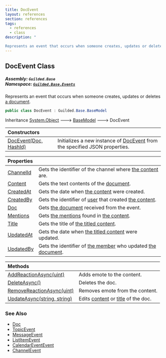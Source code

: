 ```yaml
---
title: DocEvent
layout: references
section: references
tags:
  - references
  - class
description: "

Represents an event that occurs when someone creates, updates or deletes [a document](Doc 'Guilded.Base.Content.Doc')."
---
```


## DocEvent Class
##### **Assembly:** `Guilded.Base`<br/>**Namespace:** [`Guilded.Base.Events`](Guilded.Base.Events 'Guilded.Base.Events')

Represents an event that occurs when someone creates, updates or deletes [a document](Doc 'Guilded.Base.Content.Doc').

```csharp
public class DocEvent : Guilded.Base.BaseModel
```

Inheritance [System.Object](https://docs.microsoft.com/en-us/dotnet/api/System.Object 'System.Object') &#129106; [BaseModel](BaseModel 'Guilded.Base.BaseModel') &#129106; DocEvent

| Constructors | |
| :--- | :--- |
| [DocEvent(Doc, HashId)](DocEvent.DocEvent(Doc,HashId) 'Guilded.Base.Events.DocEvent.DocEvent(Guilded.Base.Content.Doc, Guilded.Base.HashId)') | Initializes a new instance of [DocEvent](DocEvent 'Guilded.Base.Events.DocEvent') from the specified JSON properties. |

| Properties | |
| :--- | :--- |
| [ChannelId](DocEvent.ChannelId 'Guilded.Base.Events.DocEvent.ChannelId') | Gets the identifier of the channel where [the content](ChannelContent_TId,TServer_ 'Guilded.Base.Content.ChannelContent<TId,TServer>') are. |
| [Content](DocEvent.Content 'Guilded.Base.Events.DocEvent.Content') | Gets the text contents of the [document](Doc 'Guilded.Base.Content.Doc'). |
| [CreatedAt](DocEvent.CreatedAt 'Guilded.Base.Events.DocEvent.CreatedAt') | Gets the date when [the content](ChannelContent_TId,TServer_ 'Guilded.Base.Content.ChannelContent<TId,TServer>') were created. |
| [CreatedBy](DocEvent.CreatedBy 'Guilded.Base.Events.DocEvent.CreatedBy') | Gets the identifier of [user](User 'Guilded.Base.Users.User') that created [the content](ChannelContent_TId,TServer_ 'Guilded.Base.Content.ChannelContent<TId,TServer>'). |
| [Doc](DocEvent.Doc 'Guilded.Base.Events.DocEvent.Doc') | Gets [the document](Doc 'Guilded.Base.Content.Doc') received from the event. |
| [Mentions](DocEvent.Mentions 'Guilded.Base.Events.DocEvent.Mentions') | Gets [the mentions](Mentions 'Guilded.Base.Content.Mentions') found in [the content](Doc.Content 'Guilded.Base.Content.Doc.Content'). |
| [Title](DocEvent.Title 'Guilded.Base.Events.DocEvent.Title') | Gets the title of [the titled content](TitledContent 'Guilded.Base.Content.TitledContent'). |
| [UpdatedAt](DocEvent.UpdatedAt 'Guilded.Base.Events.DocEvent.UpdatedAt') | Gets the date when [the titled content](TitledContent 'Guilded.Base.Content.TitledContent') were updated. |
| [UpdatedBy](DocEvent.UpdatedBy 'Guilded.Base.Events.DocEvent.UpdatedBy') | Gets the identifier of [the member](Member 'Guilded.Base.Servers.Member') who updated [the document](Doc 'Guilded.Base.Content.Doc'). |

| Methods | |
| :--- | :--- |
| [AddReactionAsync(uint)](DocEvent.AddReactionAsync(uint) 'Guilded.Base.Events.DocEvent.AddReactionAsync(uint)') | Adds emote to the content. |
| [DeleteAsync()](DocEvent.DeleteAsync() 'Guilded.Base.Events.DocEvent.DeleteAsync()') | Deletes the doc. |
| [RemoveReactionAsync(uint)](DocEvent.RemoveReactionAsync(uint) 'Guilded.Base.Events.DocEvent.RemoveReactionAsync(uint)') | Removes emote from the content. |
| [UpdateAsync(string, string)](DocEvent.UpdateAsync(string,string) 'Guilded.Base.Events.DocEvent.UpdateAsync(string, string)') | Edits [content](DocEvent.UpdateAsync(string,string)#Guilded.Base.Events.DocEvent.UpdateAsync(string,string).content 'Guilded.Base.Events.DocEvent.UpdateAsync(string, string).content') or [title](DocEvent.UpdateAsync(string,string)#Guilded.Base.Events.DocEvent.UpdateAsync(string,string).title 'Guilded.Base.Events.DocEvent.UpdateAsync(string, string).title') of the doc. |

### See Also
- [Doc](Doc 'Guilded.Base.Content.Doc')
- [TopicEvent](TopicEvent 'Guilded.Base.Events.TopicEvent')
- [MessageEvent](MessageEvent 'Guilded.Base.Events.MessageEvent')
- [ListItemEvent](ListItemEvent 'Guilded.Base.Events.ListItemEvent')
- [CalendarEventEvent](CalendarEventEvent 'Guilded.Base.Events.CalendarEventEvent')
- [ChannelEvent](ChannelEvent 'Guilded.Base.Events.ChannelEvent')